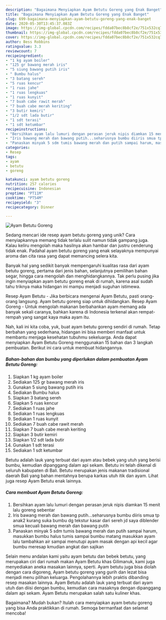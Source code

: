 ```yaml
---
description: "Bagaimana Menyiapkan Ayam Betutu Goreng yang Enak Banget"
title: "Bagaimana Menyiapkan Ayam Betutu Goreng yang Enak Banget"
slug: 699-bagaimana-menyiapkan-ayam-betutu-goreng-yang-enak-banget
date: 2020-05-30T13:45:37.083Z
image: https://img-global.cpcdn.com/recipes/fdda07bec8b8cf2e/751x532cq70/ayam-betutu-goreng-foto-resep-utama.jpg
thumbnail: https://img-global.cpcdn.com/recipes/fdda07bec8b8cf2e/751x532cq70/ayam-betutu-goreng-foto-resep-utama.jpg
cover: https://img-global.cpcdn.com/recipes/fdda07bec8b8cf2e/751x532cq70/ayam-betutu-goreng-foto-resep-utama.jpg
author: Bess Robbins
ratingvalue: 3.3
reviewcount: 7
recipeingredient:
- "1 kg ayam boiler"
- "125 gr bawang merah iris"
- "5 siung bawang putih iris"
- " Bumbu halus"
- "3 batang sereh"
- "5 ruas kencur"
- "1 ruas jahe"
- "1 ruas lengkuas"
- "1 ruas kunyit"
- "7 buah cabe rawit merah"
- "7 buah cabe merah keriting"
- "3 butir kemiri"
- "1/2 sdt lada butir"
- "1 sdt terasi"
- "1 sdt ketumbar"
recipeinstructions:
- "Bersihkan ayam lalu lumuri dengan perasan jeruk nipis diamkan 15 menit lalu goreng sebentar"
- "Iris bawang merah dan bawang putih...seharusnya bumbu diiris smua tp anak2 kurang suka bumbu dg tekstur kasar dari sereh jd saya diblender smua kecuali bawang merah dan bawang putih"
- "Panaskan minyak 5 sdm tumis bawang merah dan putih sampai harum, masukkan bumbu halus tumis sampai bumbu matang masukkan ayam lalu tambahkan air sampai menutupi ayam masak dengan api kecil agar bumbu meresap kmudian angkat dan sajikan"
categories:
- Resep
tags:
- ayam
- betutu
- goreng

katakunci: ayam betutu goreng 
nutrition: 257 calories
recipecuisine: Indonesian
preptime: "PT11M"
cooktime: "PT54M"
recipeyield: "3"
recipecategory: Dinner

---
```



![Ayam Betutu Goreng](https://img-global.cpcdn.com/recipes/fdda07bec8b8cf2e/751x532cq70/ayam-betutu-goreng-foto-resep-utama.jpg)

Sedang mencari ide resep ayam betutu goreng yang unik? Cara menyiapkannya memang tidak terlalu sulit namun tidak gampang juga. Kalau keliru mengolah maka hasilnya akan hambar dan justru cenderung tidak enak. Padahal ayam betutu goreng yang enak selayaknya mempunyai aroma dan cita rasa yang dapat memancing selera kita.

Banyak hal yang sedikit banyak mempengaruhi kualitas rasa dari ayam betutu goreng, pertama dari jenis bahan, selanjutnya pemilihan bahan segar, hingga cara mengolah dan menghidangkannya. Tak perlu pusing jika ingin menyiapkan ayam betutu goreng enak di rumah, karena asal sudah tahu triknya maka hidangan ini mampu menjadi suguhan istimewa.

Resep Ayam Betutu - Jika berbicara mengenai Ayam Betutu, pasti orang-orang langsung. Ayam betutu goreng siap untuk dihidangkan. Resep Ayam Goreng - Untuk mengolah makanan berbahankan ayam memang ada banyak sekali caranya, bahkan karena di Indonesia terkenal akan rempat-rempah yang sangat kaya maka ayam itu.


Nah, kali ini kita coba, yuk, buat ayam betutu goreng sendiri di rumah. Tetap berbahan yang sederhana, hidangan ini bisa memberi manfaat untuk membantu menjaga kesehatan tubuhmu sekeluarga. Anda dapat menyiapkan Ayam Betutu Goreng menggunakan 15 bahan dan 3 langkah pembuatan. Berikut ini cara untuk membuat hidangannya.

<!--inarticleads1-->

##### Bahan-bahan dan bumbu yang diperlukan dalam pembuatan Ayam Betutu Goreng:

1. Siapkan 1 kg ayam boiler
1. Sediakan 125 gr bawang merah iris
1. Gunakan 5 siung bawang putih iris
1. Sediakan  Bumbu halus
1. Siapkan 3 batang sereh
1. Siapkan 5 ruas kencur
1. Sediakan 1 ruas jahe
1. Sediakan 1 ruas lengkuas
1. Sediakan 1 ruas kunyit
1. Sediakan 7 buah cabe rawit merah
1. Siapkan 7 buah cabe merah keriting
1. Siapkan 3 butir kemiri
1. Siapkan 1/2 sdt lada butir
1. Gunakan 1 sdt terasi
1. Sediakan 1 sdt ketumbar


Betutu adalah lauk yang terbuat dari ayam atau bebek yang utuh yang berisi bumbu, kemudian dipanggang dalam api sekam. Betutu ini telah dikenal di seluruh kabupaten di Bali. Betutu merupakan jenis makanan tradisional daerah Bali yang bahan mentahnya berupa karkas utuh itik dan ayam. Lihat juga resep Ayam Betutu enak lainnya. 

<!--inarticleads2-->

##### Cara membuat Ayam Betutu Goreng:

1. Bersihkan ayam lalu lumuri dengan perasan jeruk nipis diamkan 15 menit lalu goreng sebentar
1. Iris bawang merah dan bawang putih...seharusnya bumbu diiris smua tp anak2 kurang suka bumbu dg tekstur kasar dari sereh jd saya diblender smua kecuali bawang merah dan bawang putih
1. Panaskan minyak 5 sdm tumis bawang merah dan putih sampai harum, masukkan bumbu halus tumis sampai bumbu matang masukkan ayam lalu tambahkan air sampai menutupi ayam masak dengan api kecil agar bumbu meresap kmudian angkat dan sajikan


Selain menu andalan kami yaitu ayam betutu dan bebek betutu, yang merupakan ciri dari rumah makan Ayam Betutu khas Gilimanuk, kami juga menyediakan aneka masakan lainnya, sperti. Ayam betutu juga bisa diolah dengan cara digoreng, Ayam betutu goreng yang gurih dan lezat bisa menjadi menu pilihan keluarga. Pengolahannya lebih praktis dibanding resep masakan lainnya. Ayam Betutu adalah lauk yang terbuat dari ayam utuh dan diisi dengan bumbu, kemudian cara masaknya dengan dipanggang dalam api sekam. Ayam Betutu merupakan salah satu kuliner khas. 

Bagaimana? Mudah bukan? Itulah cara menyiapkan ayam betutu goreng yang bisa Anda praktikkan di rumah. Semoga bermanfaat dan selamat mencoba!
